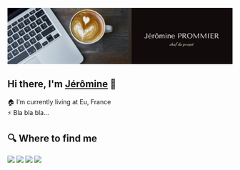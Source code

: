 ![Header](/images/header.jpg)

## Hi there, I'm [Jérômine](https://github.com/PROMMIER-JEROMINE) 👋

🏠 I’m currently living at Eu, France<br/>
⚡ Bla bla bla...

## 🔍  Where to find me
<a target="_blank" href="http://jeromine.prommier.free.fr"><img src="https://img.shields.io/badge/-WEB-FF4088?style=for-the-badge&logo=Hugo&logoColor=white"></img></a>	
<a target="_blank" href="https://www.linkedin.com/in/prommierjeromine/"><img src="https://img.shields.io/badge/-LinkedIn-0077B5?style=for-the-badge&logo=Linkedin&logoColor=white"></img></a>
<a target="_blank" href="mailto:j.prommier@gmail.com"><img src="https://img.shields.io/badge/-Gmail-D14836?style=for-the-badge&logo=Gmail&logoColor=white"></img></a>
<a target="_blank" href="https://twitter.com/_jeromine"><img src="https://img.shields.io/badge/-Twitter-1DA1F2?style=for-the-badge&logo=Twitter&logoColor=white"></img></a>
